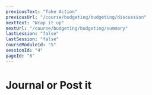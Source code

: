 ```yaml
---
previousText: "Take Action"
previousUrl: "/course/budgeting/budgeting/discussion"
nextText: "Wrap it up"
nextUrl: "/course/budgeting/budgeting/summary"
lastLession: "false"
lastSession: "false"
courseModuleId: "5"
sessionId: "4"
pageId: "6"
---
```



# Journal or Post it
